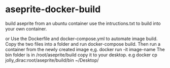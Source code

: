 # aseprite-docker-build
build aseprite from an ubuntu container
use the intructions.txt to build into your own container.

or
Use the Dockerfile and docker-compose.yml to automate image build.
Copy the two files into a folder and run docker-compose build.
Then run a container from the newly created image e,g. docker run -it image-name
The bin folder is in /root/aseprite/build copy it to your desktop.
e.g docker cp jolly_dirac:root/aseprite/build/bin ~/Desktop/
